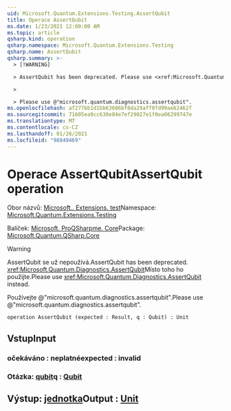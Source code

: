 ```yaml
---
uid: Microsoft.Quantum.Extensions.Testing.AssertQubit
title: Operace AssertQubit
ms.date: 1/23/2021 12:00:00 AM
ms.topic: article
qsharp.kind: operation
qsharp.namespace: Microsoft.Quantum.Extensions.Testing
qsharp.name: AssertQubit
qsharp.summary: >-
  > [!WARNING]

  > AssertQubit has been deprecated. Please use <xref:Microsoft.Quantum.Diagnostics.AssertQubit> instead.

  >

  > Please use @"microsoft.quantum.diagnostics.assertqubit".
ms.openlocfilehash: af2776b1d1bb63686bf8da29aff0fd99ae62462f
ms.sourcegitcommit: 71605ea9cc630e84e7ef29027e1f0ea06299747e
ms.translationtype: MT
ms.contentlocale: cs-CZ
ms.lasthandoff: 01/26/2021
ms.locfileid: "98849469"
---
```

# <a name="assertqubit-operation"></a><span data-ttu-id="79b02-102">Operace AssertQubit</span><span class="sxs-lookup"><span data-stu-id="79b02-102">AssertQubit operation</span></span>

<span data-ttu-id="79b02-103">Obor názvů: [Microsoft.. Extensions. test](xref:Microsoft.Quantum.Extensions.Testing)</span><span class="sxs-lookup"><span data-stu-id="79b02-103">Namespace: [Microsoft.Quantum.Extensions.Testing](xref:Microsoft.Quantum.Extensions.Testing)</span></span>

<span data-ttu-id="79b02-104">Balíček: [Microsoft. ProQSharpme. Core](https://nuget.org/packages/Microsoft.Quantum.QSharp.Core)</span><span class="sxs-lookup"><span data-stu-id="79b02-104">Package: [Microsoft.Quantum.QSharp.Core](https://nuget.org/packages/Microsoft.Quantum.QSharp.Core)</span></span>


> [!WARNING]
> <span data-ttu-id="79b02-105">AssertQubit se už nepoužívá.</span><span class="sxs-lookup"><span data-stu-id="79b02-105">AssertQubit has been deprecated.</span></span> <span data-ttu-id="79b02-106"><xref:Microsoft.Quantum.Diagnostics.AssertQubit>Místo toho ho použijte.</span><span class="sxs-lookup"><span data-stu-id="79b02-106">Please use <xref:Microsoft.Quantum.Diagnostics.AssertQubit> instead.</span></span>
>
> <span data-ttu-id="79b02-107">Používejte @"microsoft.quantum.diagnostics.assertqubit".</span><span class="sxs-lookup"><span data-stu-id="79b02-107">Please use @"microsoft.quantum.diagnostics.assertqubit".</span></span>



```qsharp
operation AssertQubit (expected : Result, q : Qubit) : Unit
```


## <a name="input"></a><span data-ttu-id="79b02-108">Vstup</span><span class="sxs-lookup"><span data-stu-id="79b02-108">Input</span></span>

### <a name="expected--__invalidresult__"></a><span data-ttu-id="79b02-109">očekáváno __: <Result> neplatné__</span><span class="sxs-lookup"><span data-stu-id="79b02-109">expected : __invalid<Result>__</span></span>




### <a name="q--qubit"></a><span data-ttu-id="79b02-110">Otázka: [qubit](xref:microsoft.quantum.lang-ref.qubit)</span><span class="sxs-lookup"><span data-stu-id="79b02-110">q : [Qubit](xref:microsoft.quantum.lang-ref.qubit)</span></span>





## <a name="output--unit"></a><span data-ttu-id="79b02-111">Výstup: [jednotka](xref:microsoft.quantum.lang-ref.unit)</span><span class="sxs-lookup"><span data-stu-id="79b02-111">Output : [Unit](xref:microsoft.quantum.lang-ref.unit)</span></span>

